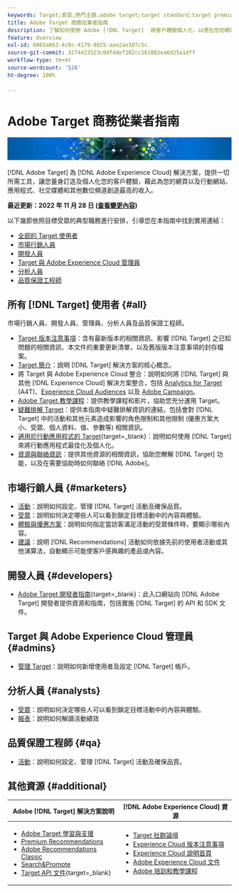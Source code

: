 ```yaml
---
keywords: Target;首頁;熱門主題;adobe target;target standard;target premium;target 文件;adobe target 文件;首頁
title: Adobe Target 商務從業者指南
description: 了解如何使用 Adobe [!DNL Target]  將客戶體驗個人化，以便在您的網站和行動網站、應用程式及其他數位媒體上獲得最大收入。
feature: Overview
exl-id: 6003a663-4c0c-4179-8025-aee2ae107c5c
source-git-commit: 3274423523c0dfddef202cc161882ea6d25a1dff
workflow-type: tm+mt
source-wordcount: '528'
ht-degree: 100%

---
```


# Adobe Target 商務從業者指南

![橫幅](assets/target-home-banner-simple.png)

[!DNL Adobe Target] 為 [!DNL Adobe Experience Cloud] 解決方案，提供一切所需工具，讓您量身訂造及個人化您的客戶體驗，藉此為您的網頁以及行動網站、應用程式、社交媒體和其他數位頻道創造最高的收入。

**最近更新：2022 年 11 月 28 日 ([查看變更內容](r-release-notes/doc-change.md))**

以下幾節依照目標受眾的典型職務進行安排，引導您在本指南中找到實用連結：

- [全部的 Target 使用者](#all)
- [市場行銷人員](#marketers)
- [開發人員](#developers)
- [Target 與 Adobe Experience Cloud 管理員](#admins)
- [分析人員](#analysts)
- [品質保證工程師](#qa)

## 所有 [!DNL Target] 使用者 {#all}

市場行銷人員、開發人員、管理員、分析人員及品質保證工程師。

- [Target 版本注意事項](r-release-notes/release-notes.md)：含有最新版本的相關資訊、影響 [!DNL Target] 之已知問題的相關資訊、本文件的重要更新清單，以及舊版版本注意事項的封存檔案。
- [Target 簡介](c-intro/intro.md)：說明 [!DNL Target] 解決方案的核心概念。
- 將 Target 與 Adobe Experience Cloud 整合：說明如何將 [!DNL Target] 與其他 [!DNL Experience Cloud] 解決方案整合，包括 [Analytics for Target](/help/main/c-integrating-target-with-mac/a4t/a4t.md) (A4T)、[Experience Cloud Audiences](/help/main/c-integrating-target-with-mac/mmp.md) 以及 [Adobe Campaign](/help/main/c-integrating-target-with-mac/campaign-and-target.md)。
- [Adobe Target 教學課程](https://experienceleague.adobe.com/docs/target-learn/tutorials/overview.html)：提供教學課程和影片，協助您充分運用 Target。
- [疑難排解 Target](r-troubleshooting-target/troubleshooting-target.md)：提供本指南中疑難排解資訊的連結，包括會對 [!DNL Target] 中的活動和其他元素造成影響的角色限制和其他限制 (優惠方案大小、受眾、個人資料、值、參數等) 相關資訊。
- [適用於行動應用程式的 Target](https://developer.adobe.com/target/implement/mobile/){target=_blank}：說明如何使用 [!DNL Target] 來將行動應用程式最佳化及個人化。
- [資源與聯絡資訊](cmp-resources-and-contact-information.md)：提供其他資源的相關資訊，協助您瞭解 [!DNL Target] 功能，以及在需要協助時如何聯絡 [!DNL Adobe]。

## 市場行銷人員 {#marketers}

- [活動](c-activities/activities.md)：說明如何設定、管理 [!DNL Target] 活動及確保品質。
- [受眾](c-target/target.md)：說明如何決定哪些人可以看到鎖定目標活動中的內容與體驗。
- [體驗與優惠方案](c-experiences/experiences.md)：說明如何指定當訪客滿足活動的受眾條件時，要顯示哪些內容。
- [建議](c-recommendations/recommendations.md)：說明 [!DNL Recommendations] 活動如何依據先前的使用者活動或其他演算法，自動顯示可能使客戶感興趣的產品或內容。

## 開發人員 {#developers}

- [Adobe Target 開發者指南](https://developer.adobe.com/target/){target=_blank}：此入口網站向 [!DNL Adobe Target] 開發者提供資源和指南，包括實施 [!DNL Target] 的 API 和 SDK 文件。

## Target 與 Adobe Experience Cloud 管理員 {#admins}

- [管理 Target](administrating-target/administrating-target.md)：說明如何新增使用者及設定 [!DNL Target] 帳戶。

## 分析人員 {#analysts}

- [受眾](c-target/target.md)：說明如何決定哪些人可以看到鎖定目標活動中的內容與體驗。
- [報表](c-reports/reports.md)：說明如何解讀活動績效

## 品質保證工程師 {#qa}

- [活動](c-activities/activities.md)：說明如何設定、管理 [!DNL Target] 活動及確保品質。

## 其他資源 {#additional}

| Adobe [!DNL Target] 解決方案說明 | [!DNL Adobe Experience Cloud] 資源 |
|--- |--- |
| <ul><li>[Adobe Target 學習與支援](https://helpx.adobe.com/tw/support/target.html)</li><li>[Premium Recommendations](c-recommendations/recommendations.md)</li><li>[Adobe Recommendations Classic](/help/main/assets/adobe-recommendations-classic.pdf)</li><li>[Search&amp;Promote](https://experienceleague.adobe.com/docs/search-promote/using/sp-home.html)</li><li>[Target API 文件](https://developer.adobe.com/target/){target=_blank}</li></ul> | <ul><li>[Target 社群論壇](https://forums.adobe.com/community/experience-cloud/marketing-cloud/target)</li><li>[Experience Cloud 版本注意事項](https://experienceleague.adobe.com/docs/release-notes/experience-cloud/current.html)</li><li>[Experience Cloud 說明首頁](https://helpx.adobe.com/tw/support/experience-cloud.html)</li><li>[Adobe Experience Cloud 文件](https://experienceleague.adobe.com/docs/experience-cloud/user-guides/home.html)</li><li>[Adobe 培訓和教學課程](https://helpx.adobe.com/tw/learning.html?promoid=KAUDK)</li></ul> |  |
